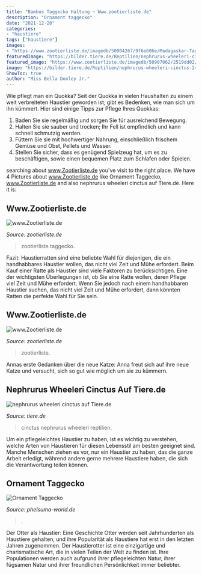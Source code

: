 ```yaml
---
title: "Bambus Taggecko Haltung ~ Www.zootierliste.de"
description: "Ornament taggecko"
date: "2021-12-20"
categories:
- "haustiere"
tags: ["haustiere"]
images:
- "https://www.zootierliste.de/imagedb/50904267/9f6e606e/Madagaskar-Tagecko 1 Paris-Zoo.JPG"
featuredImage: "https://bilder.tiere.de/Reptilien/nephrurus-wheeleri-cinctus-2477_1575472070.jpg"
featured_image: "https://www.zootierliste.de/imagedb/50907062/2519dd02/Rueckenstreifen-Taggecko.jpg"
image: "https://bilder.tiere.de/Reptilien/nephrurus-wheeleri-cinctus-2477_1575472070.jpg"
ShowToc: true
author: "Miss Bella Dooley Jr."
---
```



Wie pflegt man ein Quokka?
Seit der Quokka in vielen Haushalten zu einem weit verbreiteten Haustier geworden ist, gibt es Bedenken, wie man sich um ihn kümmert. Hier sind einige Tipps zur Pflege Ihres Quokkas:
1. Baden Sie sie regelmäßig und sorgen Sie für ausreichend Bewegung.
2. Halten Sie sie sauber und trocken; Ihr Fell ist empfindlich und kann schnell schmutzig werden.
3. Füttern Sie sie mit hochwertiger Nahrung, einschließlich frischem Gemüse und Obst, Pellets und Wasser.
4. Stellen Sie sicher, dass es genügend Spielzeug hat, um es zu beschäftigen, sowie einen bequemen Platz zum Schlafen oder Spielen.

	

		
searching about www.Zootierliste.de you've visit to the right place. We have 4 Pictures about www.Zootierliste.de like Ornament Taggecko, www.Zootierliste.de and also nephrurus wheeleri cinctus auf Tiere.de. Here it is:
		
    
## Www.Zootierliste.de

<img loading=lazy src="https://www.zootierliste.de/imagedb/50907062/2519dd02/Rueckenstreifen-Taggecko.jpg" onerror="this.onerror=null;this.src='https://tse2.mm.bing.net/th?id=OIP.aFVcu8fCqzBMpKUReQ5upwAAAA&amp;pid=15.1';" alt="www.Zootierliste.de">

_Source: zootierliste.de_

>zootierliste taggecko. 

	

Fazit: Haustierratten sind eine beliebte Wahl für diejenigen, die ein handhabbares Haustier wollen, das nicht viel Zeit und Mühe erfordert.
Beim Kauf einer Ratte als Haustier sind viele Faktoren zu berücksichtigen. Eine der wichtigsten Überlegungen ist, ob Sie eine Ratte wollen, deren Pflege viel Zeit und Mühe erfordert. Wenn Sie jedoch nach einem handhabbaren Haustier suchen, das nicht viel Zeit und Mühe erfordert, dann könnten Ratten die perfekte Wahl für Sie sein.

    
## Www.Zootierliste.de

<img loading=lazy src="https://www.zootierliste.de/imagedb/50904267/9f6e606e/Madagaskar-Tagecko 1 Paris-Zoo.JPG" onerror="this.onerror=null;this.src='https://tse4.mm.bing.net/th?id=OIP._9HLR0lxHWliybcgPO6_JAEsEo&amp;pid=15.1';" alt="www.Zootierliste.de">

_Source: zootierliste.de_

>zootierliste. 

	

Annas erste Gedanken über die neue Katze: Anna freut sich auf ihre neue Katze und versucht, sich so gut wie möglich um sie zu kümmern.

    
## Nephrurus Wheeleri Cinctus Auf Tiere.de

<img loading=lazy src="https://bilder.tiere.de/Reptilien/nephrurus-wheeleri-cinctus-2477_1575472070.jpg" onerror="this.onerror=null;this.src='https://tse1.mm.bing.net/th?id=OIP.6oye4ABOTl12749loLmjHQAAAA&amp;pid=15.1';" alt="nephrurus wheeleri cinctus auf Tiere.de">

_Source: tiere.de_

>cinctus nephrurus wheeleri reptilien. 

	

Um ein pflegeleichtes Haustier zu haben, ist es wichtig zu verstehen, welche Arten von Haustieren für diesen Lebensstil am besten geeignet sind. Manche Menschen ziehen es vor, nur ein Haustier zu haben, das die ganze Arbeit erledigt, während andere gerne mehrere Haustiere haben, die sich die Verantwortung teilen können.

    
## Ornament Taggecko

<img loading=lazy src="https://phelsuma-world.de/bilder/ornata-spec.jpg" onerror="this.onerror=null;this.src='https://tse3.mm.bing.net/th?id=OIP.58Q2Irr6NEXWkrNvnbLJZQAAAA&amp;pid=15.1';" alt="Ornament Taggecko">

_Source: phelsuma-world.de_

>. 

	

Der Otter als Haustier: Eine Geschichte
Otter werden seit Jahrhunderten als Haustiere gehalten, und ihre Popularität als Haustiere hat erst in den letzten Jahren zugenommen. Der Haustierotter ist eine einzigartige und charismatische Art, die in vielen Teilen der Welt zu finden ist. Ihre Populationen werden auch aufgrund ihrer pflegeleichten Natur, ihrer fügsamen Natur und ihrer freundlichen Persönlichkeit immer beliebter.

